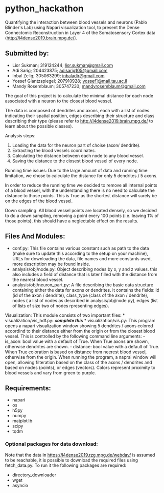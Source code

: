 # python_hackathon
Quantifying the interaction between blood vessels and neurons (Pablo Blinder's Lab)
using Napari visualization tool, to present the Dense Connectomic Reconstruction in Layer 4 of
the Somatosensory Cortex data (http://l4dense2019.brain.mpg.de/). 

## Submitted by:
- Lior Sukman; 319124244; lior.sukman@gmail.com
- Adi Sarig; 204423875; adisarig105@gmail.com
- Inbal Zelig; 305063299; inbaladir@gmail.com
- Yossef Glantzspiegel; 207910928; yossef1@mail.tau.ac.il
- Mandy Rosemblaum; 305747230; mandyrosemblaum@gmail.com

The goal of this project is to calculate the minimal distance for each node associated with a neuron to the closest
blood vessel.

The data is composed of dendrites and axons, each with a list of nodes indicating their spatial position, edges 
describing their structure and class describing their type (please refer to http://l4dense2019.brain.mpg.de/ to learn
about the possible classes).

Analysis steps:
1. Loading the data for the neuron part of choise (axon/ dendrite).
2. Extracting the blood vessels coordinates.
2. Calculating the distance between each node to any blood vessel.
3. Saving the distance to the closest blood vessel of every node.

Running time issues:
Due to the large amount of data and running time limitation,
we chose to calculate the distance for only 5 dendrites / 5 axons. 

In order to reduce the running time we decided to remove all internal points of a blood vessel, with the understanding
there is no need to calculate the distance to those points. This is True as the shortest distance will surely be on the
edges of the blood vessel.

Down sampling: 
All blood vessel points are located densely, so we decided to do a down sampling, removing a point every 100 points 
(i.e. leaving 1% of those points), this should have a neglectable effect on the results.

## Files And Modules:
* conf.py: This file contains various constant such as path to the data (make sure to update this according to the 
    setup on your machine), URLs for downloading the data, file names and more constants used, more description may
    be found inside.
* analysis/obj/node.py: Object describing nodes by x, y and z values. this also includes a field of distance that is
    later filled with the distance from the nearest blood vessel.
* analysis/obj/neuron_part.py: A file describing the basic data structure containing either the data for axons or 
    dendrites. It contains the fields: id (id of the axon / dendrite), class_type (class of the axon / dendrite),
    nodes ( a list of nodes as described in analysis/obj/node.py), edges (list of lists of size two of nodes
    rpresenting edges).

Visualization:
This module consists of two important files:
    * visualization/vis_hdf.py: ***complete this*** 
    * visualization/vis.py: This program opens a napari visualization window showing 5 dendrites / axons colored 
        accordind to their distance either from the origin or from the closest blood vessel. This is controlled by the
        following command line arguments:
        - is_axon: bool value with a default of True. When True axons are shown, otherwise dendrites are shown.
        - distance: bool value with a default of True. When True coloration is based on distance from neerest blood
            vessel, otherwise from the origin.
        When running the program, a naprai window will open, allowing filteration based on the class of the axons / 
        dendrites and based on nodes (points), or edges (vectors).
        Colors represent proximity to blood vessels and vary from green to purple.



## Requirements:
- napari
- os
- h5py
- numpy 
- matplotlib
- scipy
- tqdm 

### Optional packages for data download:
Note that the data in https://l4dense2019.rzg.mpg.de/webdav/ is assumed to be reachable, it is possible to download the
required files using fetch_data.py. To run it the following packages are required:
- directory_downloader 
- wget
- asyncio